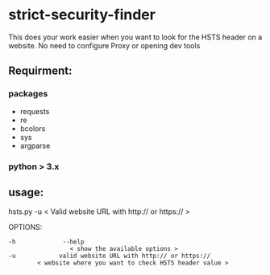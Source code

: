 # strict-security-finder
This does your work easier when you want to look for the HSTS header on a website. No need to configure Proxy or opening dev tools 

## Requirment:

### packages 

- requests
- re
- bcolors
- sys
- argparse

### python > 3.x 

## usage: 

hsts.py  -u < Valid website URL with http:// or https:// >

OPTIONS: 

```
-h             --help    
             	 < show the available options >
-u            valid website URL with http:// or https://
  		< website where you want to check HSTS header value >
```
